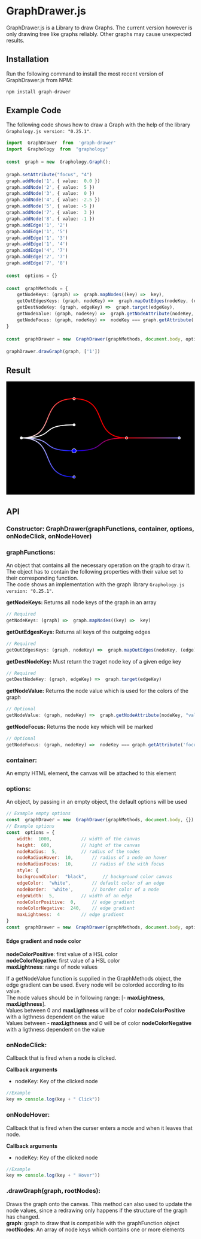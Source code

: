 # GraphDrawer.js
GraphDrawer.js is a Library to draw Graphs. The current version however is only drawing tree like graphs reliably. Other graphs may cause unexpected results.

## Installation
Run the following command to install the most recent version of GraphDrawer.js from NPM:
```sh
npm install graph-drawer
```
## Example Code
The following code shows how to draw a Graph with the help of the library `Graphology.js version: "0.25.1"`.
```ts
import  GraphDrawer  from  'graph-drawer'
import  Graphology  from  "graphology"

const  graph = new  Graphology.Graph();

graph.setAttribute("focus", "4")
graph.addNode('1', { value:  0.0 })
graph.addNode('2', { value:  5 })
graph.addNode('3', { value:  0 })
graph.addNode('4', { value: -2.5 })
graph.addNode('5', { value: -5 })
graph.addNode('7', { value:  3 })
graph.addNode('8', { value: -1 })
graph.addEdge('1', '2')
graph.addEdge('1', '5')
graph.addEdge('1', '3')
graph.addEdge('1', '4')
graph.addEdge('4', '7')
graph.addEdge('2', '7')
graph.addEdge('7', '8')

const  options = {}

const  graphMethods = {
	getNodeKeys: (graph) =>  graph.mapNodes((key) =>  key),
	getOutEdgesKeys: (graph, nodeKey) =>  graph.mapOutEdges(nodeKey, (edge) =>  edge),
	getDestNodeKey: (graph, edgeKey) =>  graph.target(edgeKey),
	getNodeValue: (graph, nodeKey) =>  graph.getNodeAttribute(nodeKey, "value"),
	getNodeFocus: (graph, nodeKey) =>  nodeKey === graph.getAttribute('focus') ? true : false
}

const  graphDrawer = new  GraphDrawer(graphMethods, document.body, options)

graphDrawer.drawGraph(graph, ['1'])

```
## Result
<img src="./GraphDocLibary.PNG" alt="wireframe" width="800"/>

## API
### Constructor: GraphDrawer(graphFunctions, container, options, onNodeClick, onNodeHover)

### graphFunctions:
An object that contains all the necessary operation on the graph to draw it. The object has to contain the  following properties with their value set to their corresponding function.\
The code shows an implementation with the graph library `Graphology.js version: "0.25.1"`.

**getNodeKeys:** Returns all node keys of the graph in an array
```js
// Required
getNodeKeys: (graph) =>  graph.mapNodes((key) =>  key)
```
**getOutEdgesKeys:** Returns all  keys of the outgoing edges
```js
// Required
getOutEdgesKeys: (graph, nodeKey) =>  graph.mapOutEdges(nodeKey, (edge) =>  edge)
```
**getDestNodeKey:** Must return the traget node key of a given edge key
```js
// Required
getDestNodeKey: (graph, edgeKey) =>  graph.target(edgeKey)
```
**getNodeValue:** Returns the node value which is used for the colors of the graph
```js
// Optional
getNodeValue: (graph, nodeKey) =>  graph.getNodeAttribute(nodeKey, "value")
```
**getNodeFocus:** Returns the node key which will be marked 
```js
// Optional
getNodeFocus: (graph, nodeKey) =>  nodeKey === graph.getAttribute('focus') ? true : false
```
### container:
An  empty HTML element, the canvas will be attached to this element  
### options:
An object, by passing in an empty object, the default options will be used
```js
// Example empty options
const  graphDrawer = new  GraphDrawer(graphMethods, document.body, {})
// Example options
const  options = {
	width:  1000, 			// width of the canvas
	height:  600, 			// hight of the canvas
	nodeRadius:  5, 		// radius of the nodes
	nodeRadiusHover:  10,		// radius of a node on hover
	nodeRadiusFocus:  10,		// radius of the with focus
	style: {
	backgroundColor:  "black",  	// background color canvas
	edgeColor:  "white",		// default color of an edge
	nodeBorder:  'white',		// border color of a node
	edgeWidth:  5, 			// width of an edge
	nodeColorPositive:  0,		// edge gradient
	nodeColorNegative:  240,	// edge gradient
	maxLightness:  4		// edge gradient 
}
const  graphDrawer = new  GraphDrawer(graphMethods, document.body, options)

```
#### Edge gradient and node color
**nodeColorPositive**: first value of a HSL color\
 **nodeColorNegative**: first value of a HSL color\
  **maxLightness**:	range of node values
  
If a getNodeValue function is supplied in the GraphMethods object, the edge gradient can be used.  Every node will be colorded according to its value.\
The node values should be in following range: [- **maxLightness**, **maxLigthness**].\
Values between 0 and **maxLigthness** will be of color **nodeColorPositive** with a ligthness dependent on the value\
Values between -  **maxLigthness** and 0 will be of color **nodeColorNegative** with a ligthness dependent on the value

### onNodeClick:
Callback that is fired when a node is clicked.

**Callback arguments**

 - nodeKey: Key of the clicked node
```js
//Example
key => console.log(key + " Click"))
```
### onNodeHover:
Callback that is fired when the curser enters a node and when it leaves that node.

**Callback arguments**

 - nodeKey: Key of the clicked node
 ```js
//Example
key => console.log(key + " Hover"))
```
### .drawGraph(graph, rootNodes):
Draws the graph onto the canvas. This method can also used to update the node values, since a redrawing only happens if the structure of the graph has changed.\
**graph**: graph to draw that is compatible with the graphFunction object\
**rootNodes**: An array of node keys which contains one or more elements
